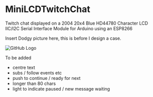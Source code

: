 # MiniLCDTwitchChat
Twitch chat displayed on a 2004 20x4 Blue HD44780 Character LCD IIC/I2C Serial Interface Module for Arduino using an ESP8266

Insert Dodgy picture here, this is before I design a case.

![GitHub Logo](demo.png)


To be added

* centre text
* subs / follow events etc
* push to continue / ready for next
* longer than 80 chars
* light to indicate paused / new message waiting
